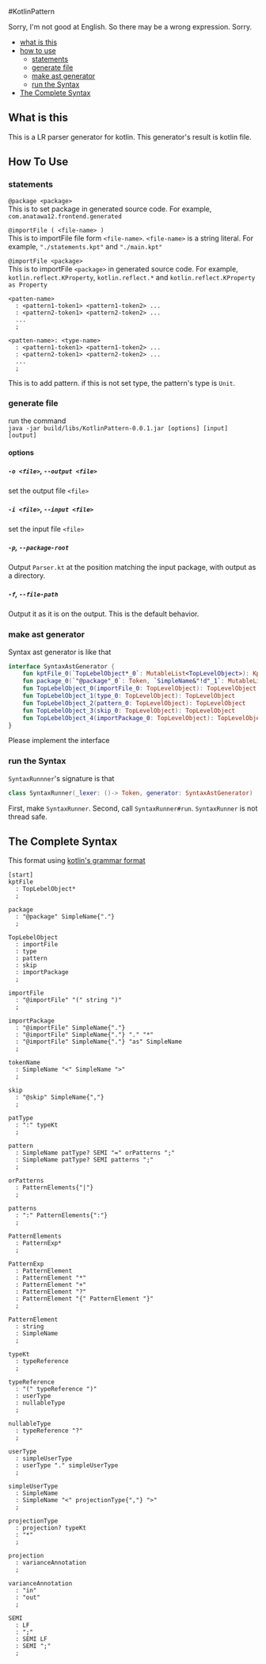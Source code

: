 #KotlinPattern

Sorry, I'm not good at English. So there may be a wrong expression. Sorry.

* [what is this](#What-is-this)
* [how to use](#How-To-Use)
  * [statements](statements)
  * [generate file](#generate-file)
  * [make ast generator](#make-ast-generator)
  * [run the Syntax](#run-the-Syntax)
* [The Complete Syntax](#The-Complete-Syntax)

## What is this
This is a LR parser generator for kotlin.
This generator's result is kotlin file.

## How To Use
### statements
`@package <package>`<br/>
This is to set package in generated source code.
For example, `com.anatawa12.frontend.generated`

`@importFile ( <file-name> )` <br/>
This is to importFile file form `<file-name>`.
`<file-name>` is a string literal. 
For example, `"./statements.kpt"` and `"./main.kpt"`

`@importFile <package>` <br/>
This is to importFile `<package>` in generated source code.
For example, `kotlin.reflect.KProperty`, `kotlin.reflect.*` and  `kotlin.reflect.KProperty as Property`

```
<patten-name>
  : <pattern1-token1> <pattern1-token2> ...
  : <pattern2-token1> <pattern2-token2> ...
  ...
  ;
```
```
<patten-name>: <type-name>
  : <pattern1-token1> <pattern1-token2> ...
  : <pattern2-token1> <pattern2-token2> ...
  ...
  ;
```
This is to add pattern.
if this is not set type, the pattern's type is `Unit`.

### generate file
run the command <br />
`java -jar build/libs/KotlinPattern-0.0.1.jar [options] [input] [output]`
#### options
##### `-o <file>`, `--output <file>`
set the output file `<file>`
##### `-i <file>`, `--input <file>`
set the input file `<file>`
##### `-p`, `--package-root`
Output `Parser.kt` at the position matching the input package, with output as a directory.
##### `-f`, `--file-path`
Output it as it is on the output. This is the default behavior.

### make ast generator
Syntax ast generator is like that
```kotlin
interface SyntaxAstGenerator {
	fun kptFile_0(`TopLebelObject*_0`: MutableList<TopLevelObject>): Kpt
	fun package_0(`"@package"_0`: Token, `SimpleName&"!d"_1`: MutableList<Token>): Package
	fun TopLebelObject_0(importFile_0: TopLevelObject): TopLevelObject
	fun TopLebelObject_1(type_0: TopLevelObject): TopLevelObject
	fun TopLebelObject_2(pattern_0: TopLevelObject): TopLevelObject
	fun TopLebelObject_3(skip_0: TopLevelObject): TopLevelObject
	fun TopLebelObject_4(importPackage_0: TopLevelObject): TopLevelObject
}
```
Please implement the interface

### run the Syntax
`SyntaxRunnner`'s signature is that
```kotlin
class SyntaxRunner(_lexer: ()-> Token, generator: SyntaxAstGenerator)
```
First, make `SyntaxRunner`.
Second, call `SyntaxRunner#run`.
`SyntaxRunner` is not thread safe.

## The Complete Syntax 
This format using [kotlin's grammar format](https://kotlinlang.org/docs/reference/grammar.html)
```
[start]
kptFile
  : TopLebelObject*
  ;

package
  : "@package" SimpleName{"."}
  ;

TopLebelObject
  : importFile
  : type
  : pattern
  : skip
  : importPackage
  ;

importFile
  : "@importFile" "(" string ")"
  ;

importPackage
  : "@importFile" SimpleName{"."}
  : "@importFile" SimpleName{"."} "." "*"
  : "@importFile" SimpleName{"."} "as" SimpleName
  ;

tokenName
  : SimpleName "<" SimpleName ">"
  ;

skip
  : "@skip" SimpleName{","}
  ;

patType
  : ":" typeKt
  ;

pattern
  : SimpleName patType? SEMI "=" orPatterns ";"
  : SimpleName patType? SEMI patterns ";"
  ;

orPatterns
  : PatternElements{"|"}
  ;

patterns
  : ":" PatternElements{":"}
  ;

PatternElements
  : PatternExp*
  ;

PatternExp
  : PatternElement
  : PatternElement "*"
  : PatternElement "+"
  : PatternElement "?"
  : PatternElement "{" PatternElement "}"
  ;

PatternElement
  : string
  : SimpleName
  ;

typeKt
  : typeReference
  ;

typeReference
  : "(" typeReference ")"
  : userType
  : nullableType
  ;

nullableType
  : typeReference "?"
  ;

userType
  : simpleUserType
  : userType "." simpleUserType
  ;

simpleUserType
  : SimpleName
  : SimpleName "<" projectionType{","} ">"
  ;

projectionType
  : projection? typeKt
  : "*"
  ;

projection
  : varianceAnnotation
  ;

varianceAnnotation
  : "in"
  : "out"
  ;

SEMI
  : LF
  : ";"
  : SEMI LF
  : SEMI ";"
  ;
```